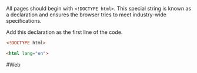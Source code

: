 All pages should begin with `<!DOCTYPE html>`. This special string is known as a declaration and ensures the browser tries to meet industry-wide specifications.

Add this declaration as the first line of the code.

```html
<!DOCTYPE html>

<html lang="en">
```


#Web
